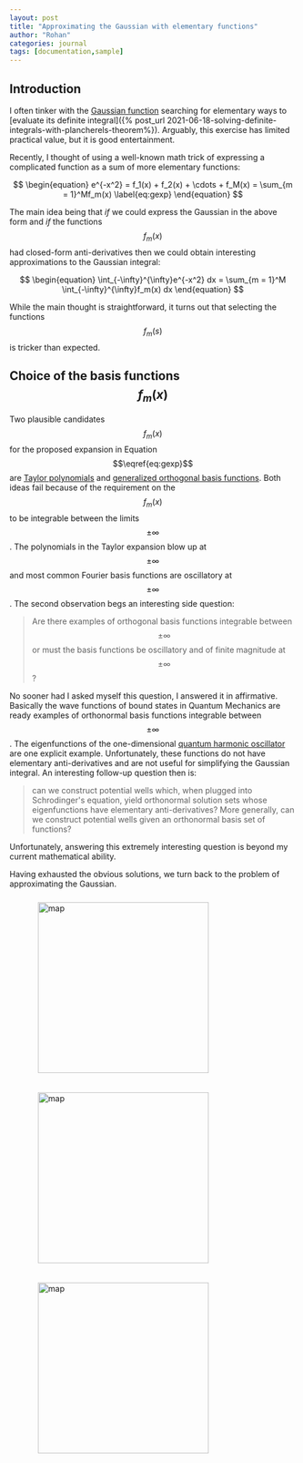 ```yaml
---
layout: post
title: "Approximating the Gaussian with elementary functions"
author: "Rohan"
categories: journal
tags: [documentation,sample]
---
```


<style>
.boxed { border: 2px solid green;}
</style>

## Introduction

I often tinker with the
[Gaussian function](https://en.wikipedia.org/wiki/Gaussian_function)
searching for elementary ways
to [evaluate its definite integral]({% post_url 2021-06-18-solving-definite-integrals-with-plancherels-theorem%}).
Arguably, this exercise has limited practical value, but it is good entertainment.

Recently, I thought of using a well-known math trick of expressing a complicated function as a sum of more
elementary functions:

$$
\begin{equation}
e^{-x^2} = f_1(x) + f_2(x) + \cdots + f_M(x) = \sum_{m = 1}^Mf_m(x)
\label{eq:gexp}
\end{equation}
$$

The main idea being that _if_ we could express the Gaussian in the above form and _if_ the functions $$f_m(x)$$ had
closed-form anti-derivatives then we could obtain interesting approximations to the Gaussian integral:

$$
\begin{equation}
\int_{-\infty}^{\infty}e^{-x^2} dx = \sum_{m = 1}^M \int_{-\infty}^{\infty}f_m(x) dx
\end{equation}
$$

While the main thought is straightforward, it turns out that selecting the functions $$f_m(s)$$ is tricker than
expected.

## Choice of the basis functions $$f_m(x)$$

Two plausible candidates $$f_m(x)$$ for the proposed expansion in Equation $$\eqref{eq:gexp}$$
are [Taylor polynomials](https://en.wikipedia.org/wiki/Taylor_series)
and [generalized orthogonal basis functions](https://en.wikipedia.org/wiki/Generalized_Fourier_series).
Both ideas fail because of the requirement on the $$f_m(x)$$ to be integrable between the limits $$\pm\infty$$.
The polynomials in the Taylor expansion blow up at $$\pm\infty$$ and most common Fourier basis functions are oscillatory
at $$\pm\infty$$. The second observation begs an interesting side question:

>Are there examples of orthogonal basis functions integrable between $$\pm\infty$$ or must the basis functions be
oscillatory and of finite magnitude at $$\pm\infty$$?

No sooner had I asked myself this question, I answered it in affirmative. Basically the wave functions of bound
states in Quantum Mechanics are ready examples of orthonormal basis functions integrable between $$\pm\infty$$.
The eigenfunctions of the one-dimensional
[quantum harmonic oscillator](https://bit.ly/2UYezKA)
are one explicit example. Unfortunately, these functions do not have elementary anti-derivatives and are not useful
for simplifying the Gaussian integral. An interesting follow-up question then is:

>can we construct potential wells which, when plugged into Schrodinger's equation, yield orthonormal solution sets
whose eigenfunctions have elementary anti-derivatives? More generally, can we construct potential wells given an
orthonormal basis set of functions?

Unfortunately, answering this extremely interesting question is beyond my current mathematical ability.

Having exhausted the obvious solutions, we turn back to the problem of approximating the Gaussian.

<figure>
    <img src="{{site.url}}/assets/img/gaussian_approx_m20.gif" alt='map' style='margin: 10px;' height="300"/>
<!--     <figcaption>Figure 1. Integrand of the Gamma function and its comparison with a scaled Gaussian.</figcaption> -->
</figure>

<figure>
    <img src="{{site.url}}/assets/img/gaussian_approx_m20_combined.gif" alt='map' style='margin: 10px;' height="300"/>
</figure>

<figure>
    <img src="{{site.url}}/assets/img/gaussian_approx_varm.gif" alt='map' style='margin: 10px;' height="300"/>
</figure>
